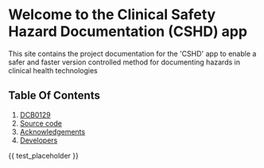 # Welcome to the Clinical Safety Hazard Documentation (CSHD) app

This site contains the project documentation for the 'CSHD' app to enable a safer 
and faster version controlled method for documenting hazards in clinical health
technologies

## Table Of Contents

1. [DCB0129](DCB0129/index.md)
2. [Source code](code/index.md)
3. [Acknowledgements](acknowledgements.md)
4. [Developers](developers.md)

{{ test_placeholder }}
